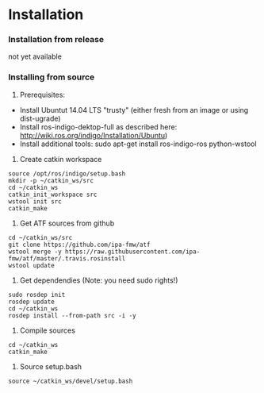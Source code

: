 # Installation
### Installation from release
not yet available

### Installing from source

1. Prerequisites:
  * Install Ubuntut 14.04 LTS "trusty" (either fresh from an image or using dist-ugrade)
  * Install ros-indigo-dektop-full as described here: http://wiki.ros.org/indigo/Installation/Ubuntu)
  * Install additional tools: sudo apt-get install ros-indigo-ros python-wstool

1. Create catkin workspace

```
source /opt/ros/indigo/setup.bash
mkdir -p ~/catkin_ws/src
cd ~/catkin_ws
catkin_init_workspace src
wstool init src
catkin_make
```

1. Get ATF sources from github
```
cd ~/catkin_ws/src
git clone https://github.com/ipa-fmw/atf
wstool merge -y https://raw.githubusercontent.com/ipa-fmw/atf/master/.travis.rosinstall
wstool update
```

1. Get dependendies
(Note: you need sudo rights!)
```
sudo rosdep init
rosdep update
cd ~/catkin_ws
rosdep install --from-path src -i -y
```

1. Compile sources
```
cd ~/catkin_ws
catkin_make
```

1. Source setup.bash
```
source ~/catkin_ws/devel/setup.bash
```

